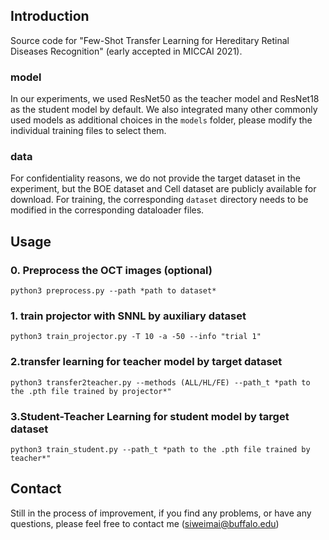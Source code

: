 ## Introduction

Source code for "Few-Shot Transfer Learning for Hereditary Retinal Diseases Recognition" (early accepted in MICCAI 2021).

### model
In our experiments, we used ResNet50 as the teacher model and ResNet18 as the student model by default. We also integrated many other commonly used models as additional choices in the `models` folder, please modify the individual training files to select them.

### data
For confidentiality reasons, we do not provide the target dataset in the experiment, but the BOE dataset and Cell dataset are publicly available for download. For training, the corresponding `dataset` directory needs to be modified in the corresponding dataloader files.

## Usage

### 0. Preprocess the OCT images (optional)

`python3 preprocess.py --path *path to dataset*`

### 1. train projector with SNNL by auxiliary dataset

`python3 train_projector.py -T 10 -a -50 --info "trial 1"`

### 2.transfer learning for teacher model by target dataset

`python3 transfer2teacher.py --methods (ALL/HL/FE) --path_t *path to the .pth file trained by projector*"`

### 3.Student-Teacher Learning for student model by target dataset

`python3 train_student.py --path_t *path to the .pth file trained by teacher*"`

## Contact
Still in the process of improvement, if you find any problems, or have any questions, please feel free to contact me (siweimai@buffalo.edu)
